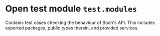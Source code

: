 # Open test module `test.modules`

Contains test cases checking the behaviour of Bach's API.
This includes exported packages, public types therein, and provided services.
